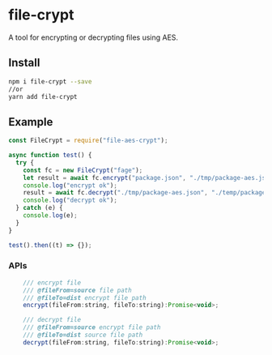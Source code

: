 # file-crypt

A tool for encrypting or decrypting files using AES.


## Install
```bash
npm i file-crypt --save
//or 
yarn add file-crypt
```


## Example
```javascript
const FileCrypt = require("file-aes-crypt");

async function test() {
  try {
    const fc = new FileCrypt("fage");
    let result = await fc.encrypt("package.json", "./tmp/package-aes.json");
    console.log("encrypt ok");
    result = await fc.decrypt("./tmp/package-aes.json", "./temp/package2.json");
    console.log("decrypt ok");
  } catch (e) {
    console.log(e);
  }
}

test().then((t) => {});

```


### APIs

```javascript
    /// encrypt file 
    /// @fileFrom=source file path
    /// @fileTo=dist encrypt file path
    encrypt(fileFrom:string, fileTo:string):Promise<void>;

    /// decrypt file 
    /// @fileFrom=source encrypt file path
    /// @fileTo=dist source file path
    decrypt(fileFrom:string, fileTo:string):Promise<void>;
    
```
